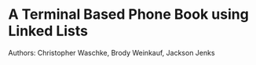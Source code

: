 # A Terminal Based Phone Book using Linked Lists
Authors: Christopher Waschke, Brody Weinkauf, Jackson Jenks